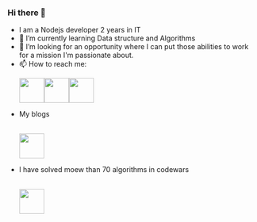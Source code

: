 ### Hi there 👋
- l am a Nodejs developer 2 years in IT
- 🌱 I’m currently learning Data structure and Algorithms
- 👯 I’m looking for an opportunity where I can put those abilities to work for a mission I'm passionate about.
- 📫 How to reach me: 
      <p style="display:flex">   
        <a href="https://www.instagram.com/umar__forsiy/">
          <img height="50" src="https://user-images.githubusercontent.com/46517096/166974368-9798f39f-1f46-499c-b14e-81f0a3f83a06.png"/>
        </a>  
            <a href="https://www.linkedin.com/in/shohjahon-sohibov-05503b235/">
          <img height="50" src="https://user-images.githubusercontent.com/87961327/233277298-25a51d8e-1a26-49e7-a236-c84dfd6f15dc.png"/>
        </a>  
      <a href="https://t.me/UmarForsiy/">
          <img height="50" src="https://user-images.githubusercontent.com/87961327/233277815-2ce1e1c7-2fea-4e0c-ae0a-cc13a026152a.png"/>
        </a> 
      </p>
- My blogs
      <p>   
        <a href="https://t.me/algorithm_cracker">
          <img height="50" src="https://user-images.githubusercontent.com/87961327/233277815-2ce1e1c7-2fea-4e0c-ae0a-cc13a026152a.png"/>
        </a>  
      </p>
- l have solved moew than 70 algorithms in codewars
      <p>   
        <a href="https://www.codewars.com/users/shohjahon-sohibov ">
          <img height="50" src="https://user-images.githubusercontent.com/87961327/233279619-47589ee8-6ba7-49d2-91b5-3b49a39e8326.png"/>
        </a>  
      </p>


<!--


**shohjahon-sohibov/shohjahon-sohibov** is a ✨ _special_ ✨ repository because its `README.md` (this file) appears on your GitHub profile.

Here are some ideas to get you started:

- 🔭 I’m currently working on ...
- 🌱 I’m currently learning ...
- 👯 I’m looking to collaborate on ...
- 🤔 I’m looking for help with ...
- 💬 Ask me about ...
- 📫 How to reach me: ...
- 😄 Pronouns: ...
- ⚡ Fun fact: ...
-->
